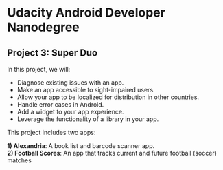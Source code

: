 Udacity Android Developer Nanodegree 
===
## Project 3: Super Duo

In this project, we will:

* Diagnose existing issues with an app.
* Make an app accessible to sight-impaired users.
* Allow your app to be localized for distribution in other countries.
* Handle error cases in Android.
* Add a widget to your app experience.
* Leverage the functionality of a library in your app.

This project includes two apps:
	
**1) Alexandria**: A book list and barcode scanner app.  
**2) Football Scores**: An app that tracks current and future football (soccer) matches


